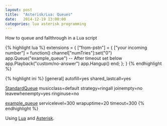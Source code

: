 ```yaml
---
layout: post
title:  "Asterisk/Lua: Queues"
date:   2014-12-19 13:00:00
categories: lua asterisk programming
---
```

How to queue and fallthrough in a Lua script

{% highlight lua %}
extensions = {
  ["from-pstn"] = {
    ["your incoming number"] = function()
      channel["numTries"]:set("0")
      app.Queue("example_queue")
      -- After timeout set below
      app.Playback("custom/no-answer")
      app.Hangup()
    end;
  };
}
{% endhighlight %}

{% highlight ini %}
[general]
autofill=yes
shared_lastcall=yes

[StandardQueue](!)
musicclass=default
strategy=ringall
joinempty=no
leavewhenempty=yes
ringinuse=no

[example_queue](StandardQueue)
servicelevel=300
wrapuptime=20
timeout=300
{% endhighlight %}

Using [Lua][lua] and [Asterisk][asterisk].

[lua]: http://www.lua.org/
[asterisk]: http://www.asterisk.org/
